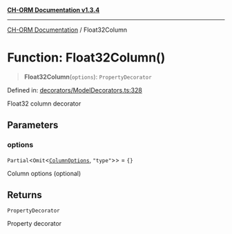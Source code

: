 [**CH-ORM Documentation v1.3.4**](../README.md)

***

[CH-ORM Documentation](../globals.md) / Float32Column

# Function: Float32Column()

> **Float32Column**(`options`): `PropertyDecorator`

Defined in: [decorators/ModelDecorators.ts:328](https://github.com/iarayan/ch-orm/blob/main/src/decorators/ModelDecorators.ts#L328)

Float32 column decorator

## Parameters

### options

`Partial`\<`Omit`\<[`ColumnOptions`](../interfaces/ColumnOptions.md), `"type"`\>\> = `{}`

Column options (optional)

## Returns

`PropertyDecorator`

Property decorator
